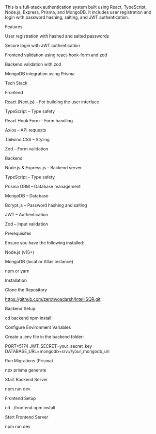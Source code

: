This is a full-stack authentication system built using React, TypeScript, Node.js, Express, Prisma, and MongoDB. It includes user registration and login with password hashing, salting, and JWT authentication.

Features

User registration with hashed and salted passwords

Secure login with JWT authentication

Frontend validation using react-hook-form and zod

Backend validation with zod

MongoDB integration using Prisma

Tech Stack

Frontend

React (Next.js) – For building the user interface

TypeScript – Type safety

React Hook Form – Form handling

Axios – API requests

Tailwind CSS – Styling

Zod – Form validation

Backend

Node.js & Express.js – Backend server

TypeScript – Type safety

Prisma ORM – Database management

MongoDB – Database

Bcrypt.js – Password hashing and salting

JWT – Authentication

Zod – Input validation

Prerequisites

Ensure you have the following installed:

Node.js (v16+)

MongoDB (local or Atlas instance)

npm or yarn

Installation

Clone the Repository

https://github.com/zerotwoadarsh/IntelliSQR.git

Backend Setup

cd backend
npm install

Configure Environment Variables

Create a .env file in the backend folder:

PORT=5174
JWT_SECRET=your_secret_key
DATABASE_URL=mongodb+srv://your_mongodb_url

Run Migrations (Prisma)

npx prisma generate

Start Backend Server

npm run dev

Frontend Setup

cd ../frontend
npm install

Start Frontend Server

npm run dev